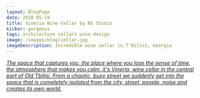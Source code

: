 ```yaml
---
layout: BlogPage
date: 2020-05-19
title: Vineria Wine Cellar by NS Studio
kicker: gorgeous
tags: architecture cellars wine design
image: /images/blog/cellar.jpg
imageDescription: Incredible wine cellar in T'bilisi, Georgia
---
```


_[The space that captures you, the place where you lose the sense of time, the atmosphere that makes you calm, it's Vineria, wine cellar in the central part of Old Tbilisi. From a chaotic, busy street we suddenly get into the space that is completely isolated from the city, street, people, noise and creates its own world.](https://www.archdaily.com/939746/vineria-wine-cellar-ns-studio)_

